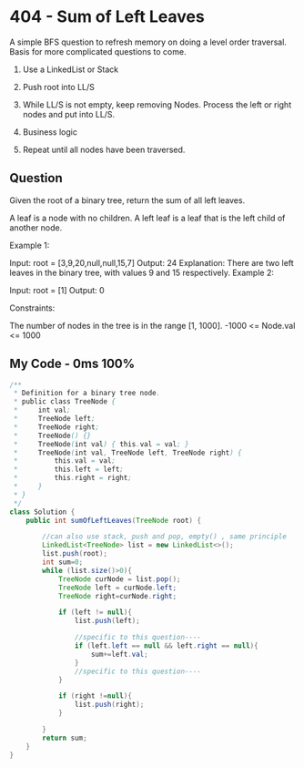 # 404 - Sum of Left Leaves

A simple BFS question to refresh memory on doing a level order traversal. Basis for more complicated questions to come.

1. Use a LinkedList or Stack

2. Push root into LL/S

3. While LL/S is not empty, keep removing Nodes. Process the left or right nodes and put into LL/S.

4. Business logic

5. Repeat until all nodes have been traversed.

## Question

Given the root of a binary tree, return the sum of all left leaves.

A leaf is a node with no children. A left leaf is a leaf that is the left child of another node.

 

Example 1:


Input: root = [3,9,20,null,null,15,7]
Output: 24
Explanation: There are two left leaves in the binary tree, with values 9 and 15 respectively.
Example 2:

Input: root = [1]
Output: 0
 

Constraints:

The number of nodes in the tree is in the range [1, 1000].
-1000 <= Node.val <= 1000

## My Code - 0ms 100%

```java
/**
 * Definition for a binary tree node.
 * public class TreeNode {
 *     int val;
 *     TreeNode left;
 *     TreeNode right;
 *     TreeNode() {}
 *     TreeNode(int val) { this.val = val; }
 *     TreeNode(int val, TreeNode left, TreeNode right) {
 *         this.val = val;
 *         this.left = left;
 *         this.right = right;
 *     }
 * }
 */
class Solution {
    public int sumOfLeftLeaves(TreeNode root) {

        //can also use stack, push and pop, empty() , same principle
        LinkedList<TreeNode> list = new LinkedList<>();
        list.push(root);
        int sum=0;
        while (list.size()>0){
            TreeNode curNode = list.pop();
            TreeNode left = curNode.left;
            TreeNode right=curNode.right;

            if (left != null){
                list.push(left);

                //specific to this question----
                if (left.left == null && left.right == null){
                    sum+=left.val;
                }
                //specific to this question----
            }

            if (right !=null){
                list.push(right);
            }

        }
        return sum;
    }
}

```
